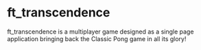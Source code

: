 # ft_transcendence

ft_transcendence is a multiplayer game designed as a single page application bringing back the Classic Pong game in all its glory!
